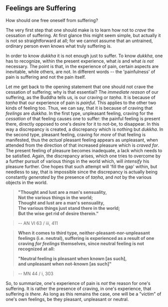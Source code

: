 ## Feelings are Suffering

How should one free oneself from suffering?

The very first step that one should make is to learn how not to *crave* the cessation of suffering. At first glance this might seem simple, but actually it is not so straightforward at all; for we cannot assume that an untrained, ordinary person even knows what truly suffering is.

In order to know *dukkha* it is not enough just to suffer. To know *dukkha*, one has to recognize, within the present experience, what *is* and what *is not* necessary. The point is that, in the experience of pain, certain aspects are inevitable, while others, are not. In different words -- the 'painfulness' of pain is suffering and not the pain itself.

Let me get back to the opening statement that one should not crave the cessation of suffering; why is that essential? The *immediate reason* of our suffering, as the Buddha tells us, is our craving or *taṇha*. It is because of *taṇha* that our experience of pain is *painful*. This applies to the other two kinds of feeling too. Thus, we can say, that it is because of craving that *feelings* are *dukkha*. In the first type, unpleasant feeling, craving for the *cessation* of that feeling causes one to suffer: the painful feeling is present there, directly opposed to one's desire for it to not-be, to disappear. In this way a discrepancy is created, a discrepancy which is nothing but *dukkha*. In the second type, pleasant feeling, craving for *more* of that feeling is manifested, thus the *actual* pleasant feeling appears as unpleasant, when attended from the direction of that increased pleasure which is *craved for*. The present feeling of pleasure becomes inadequate, a lack which needs to be satisfied. Again, the discrepancy arises, which one tries to overcome by a further pursuit of various things in the world which, will *intensify* his pleasure further. One hopes that such attempt will 'fill the gap' within, but needless to say, that is impossible since the discrepancy is actually being constantly *generated* by the presence of *taṇha*, and *not* by the various objects in the world.

>**"Thought and lust are a man's sensuality,  
>Not the various things in the world;  
>Thought and lust are a man's sensuality,  
>The various things just stand there in the world;  
>But the wise get rid of desire therein."**

>-- AN VI 63 / iii, 411

>**When it comes to third type, neither-pleasant-nor-unpleasant feelings (i.e. neutral), suffering is experienced as a result of one craving *for feelings* themselves, since neutral feeling is not recognized at all:**
>
>**"Neutral feeling is pleasant when known \[as such\],  
and unpleasant when not-known \[as such\]"**

>-- MN 44 / i, 303

So, to summarize, one's experience of pain is *not* the reason for one's suffering. It is rather the presence of craving, in one's experience, that suffering *is there*. As long as this remains the case, one will be a "victim" of one's own feelings, be they pleasant, unpleasant or neutral.